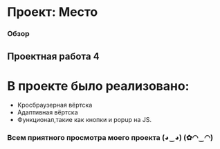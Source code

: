 # Проект: Место

### Обзор
## Проектная работа 4
# В проекте было реализовано:
* Кросбраузерная вёртска 
* Адаптивная вёртска
* Функционал,такие как кнопки и popup на JS.

### Всем приятного просмотра моего проекта  (◕‿◕) (✿◠‿◠)
